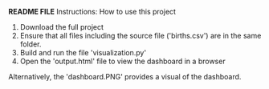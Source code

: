**README FILE**
Instructions: How to use this project

1. Download the full project
2. Ensure that all files including the source file ('births.csv') are in the same folder. 
3. Build and run the file 'visualization.py'
4. Open the 'output.html' file to view the dashboard in a browser

Alternatively, the 'dashboard.PNG' provides a visual of the dashboard. 